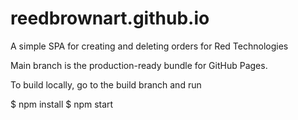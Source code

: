 # reedbrownart.github.io

A simple SPA for creating and deleting orders for Red Technologies

Main branch is the production-ready bundle for GitHub Pages.

To build locally, go to the build branch and run

$ npm install
$ npm start
